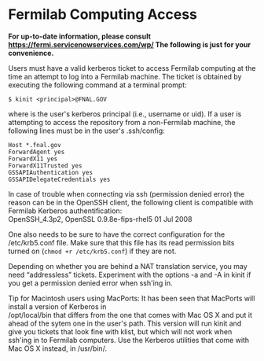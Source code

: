 # Fermilab Computing Access

**For up-to-date information, please consult https://fermi.servicenowservices.com/wp/ The following is just for your convenience.**

Users must have a valid kerberos ticket to access Fermilab computing at the time an attempt to log into a Fermilab machine. The ticket is obtained by executing the following command at a terminal prompt:

    $ kinit <principal>@FNAL.GOV

  
where <principal> is the user's kerberos principal (i.e., username or uid). If a user is attempting to access the repository from a non-Fermilab machine, the following lines must be in the user's .ssh/config:

    Host *.fnal.gov
    ForwardAgent yes
    ForwardX11 yes
    ForwardX11Trusted yes
    GSSAPIAuthentication yes
    GSSAPIDelegateCredentials yes

In case of trouble when connecting via ssh (permission denied error) the reason can be in the OpenSSH client, the following client is compatible with Fermilab Kerberos authentification:  
OpenSSH_4.3p2, OpenSSL 0.9.8e-fips-rhel5 01 Jul 2008

One also needs to be sure to have the correct configuration for the /etc/krb5.conf file. Make sure that this file has its read permission bits turned on (<code>chmod +r /etc/krb5.conf</code>) if they are not.

Depending on whether you are behind a NAT translation service, you may need “addressless” tickets. Experiment with the options -a and -A in kinit if you get a permission denied error when ssh'ing in.

Tip for Macintosh users using MacPorts: It has been seen that MacPorts will install a version of Kerberos in  
/opt/local/bin that differs from the one that comes with Mac OS X and put it ahead of the sytem one in the user's path. This version will run kinit and give you tickets that look fine with klist, but which will not work when ssh'ing in to Fermilab computers. Use the Kerberos utilities that come with Mac OS X instead, in /usr/bin/.
